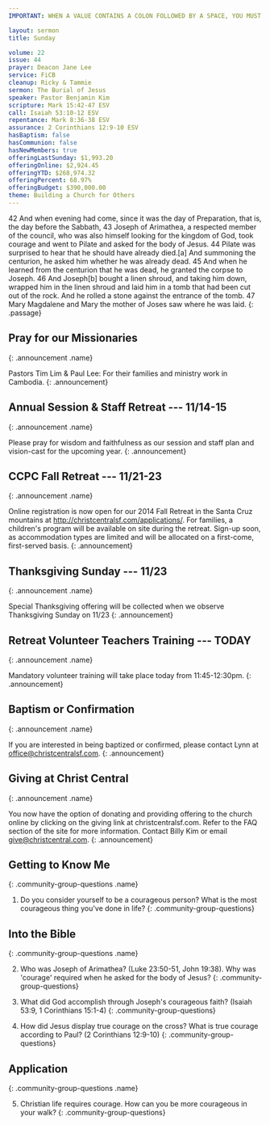 ```yaml
---
IMPORTANT: WHEN A VALUE CONTAINS A COLON FOLLOWED BY A SPACE, YOU MUST USE &#58;

layout: sermon
title: Sunday

volume: 22
issue: 44
prayer: Deacon Jane Lee
service: FiCB
cleanup: Ricky & Tammie
sermon: The Burial of Jesus
speaker: Pastor Benjamin Kim
scripture: Mark 15:42-47 ESV
call: Isaiah 53:10-12 ESV
repentance: Mark 8:36-38 ESV
assurance: 2 Corinthians 12:9-10 ESV
hasBaptism: false
hasCommunion: false
hasNewMembers: true
offeringLastSunday: $1,993.20
offeringOnline: $2,924.45
offeringYTD: $268,974.32
offeringPercent: 68.97%
offeringBudget: $390,000.00
theme: Building a Church for Others
---
```


42 And when evening had come, since it was the day of Preparation, that is, the day before the Sabbath, 43 Joseph of Arimathea, a respected member of the council, who was also himself looking for the kingdom of God, took courage and went to Pilate and asked for the body of Jesus. 44 Pilate was surprised to hear that he should have already died.[a] And summoning the centurion, he asked him whether he was already dead. 45 And when he learned from the centurion that he was dead, he granted the corpse to Joseph. 46 And Joseph[b] bought a linen shroud, and taking him down, wrapped him in the linen shroud and laid him in a tomb that had been cut out of the rock. And he rolled a stone against the entrance of the tomb. 47 Mary Magdalene and Mary the mother of Joses saw where he was laid.
{: .passage}


## Pray for our Missionaries
{: .announcement .name}

Pastors Tim Lim & Paul Lee: For their families and ministry work in Cambodia.
{: .announcement}

## Annual Session & Staff Retreat --- 11/14-15
{: .announcement .name}

Please pray for wisdom and faithfulness as our session and staff plan and vision-cast for the upcoming year.
{: .announcement}

## CCPC Fall Retreat --- 11/21-23
{: .announcement .name}

Online registration is now open for our 2014 Fall Retreat in the Santa Cruz mountains at http://christcentralsf.com/applications/. For families, a children's program will be available on site during the retreat. Sign-up soon, as accommodation types are limited and will be allocated on a first-come, first-served basis. 
{: .announcement}

## Thanksgiving Sunday --- 11/23
{: .announcement .name}

Special Thanksgiving offering will be collected when we observe Thanksgiving Sunday on 11/23
{: .announcement}

## Retreat Volunteer Teachers Training --- TODAY
{: .announcement .name}

Mandatory volunteer training will take place today from 11:45-12:30pm.
{: .announcement}

## Baptism or Confirmation
{: .announcement .name}

If you are interested in being baptized or confirmed, please contact Lynn at office@christcentralsf.com.
{: .announcement}

## Giving at Christ Central
{: .announcement .name}

You now have the option of donating and providing offering to the church online by clicking on the giving link at christcentralsf.com. Refer to the FAQ section of the site for more information. Contact Billy Kim or email give@christcentral.com.
{: .announcement}




## Getting to Know Me
{: .community-group-questions .name}

1) Do you consider yourself to be a courageous person?  What is the most courageous thing you've done in life?
{: .community-group-questions}

## Into the Bible
{: .community-group-questions .name}

2) Who was Joseph of Arimathea?  (Luke 23:50-51, John 19:38).  Why was 'courage' required when he asked for the body of Jesus?
{: .community-group-questions}

3) What did God accomplish through Joseph's courageous faith?  (Isaiah 53:9, 1 Corinthians 15:1-4)
{: .community-group-questions}

4) How did Jesus display true courage on the cross?  What is true courage according to Paul? (2 Corinthians 12:9-10)
{: .community-group-questions}

## Application
{: .community-group-questions .name}

5) Christian life requires courage.  How can you be more courageous in your walk?
{: .community-group-questions} 